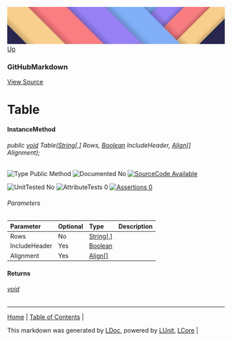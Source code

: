 ![](../Content/LDoc-banner-small.png "")
[Up](GitHubMarkdown.md)
### GitHubMarkdown
[View Source](../Markdown/GitHubMarkdown.cs)
# Table
#### InstanceMethod
###### public <a href="https://msdn.microsoft.com/en-us/library/system.void.aspx" alt="" target="_blank">void</a> Table(<a href="https://msdn.microsoft.com/en-us/library/system.string.aspx" alt="" target="_blank">String[,]</a> Rows, <a href="https://msdn.microsoft.com/en-us/library/system.boolean.aspx" alt="" target="_blank">Boolean</a> IncludeHeader, <a href="" alt="" target="_blank">Align[]</a> Alignment);

![Type Public Method](http://b.repl.ca/v1/Type-Public%20Method-lightgrey.png "") ![Documented No](http://b.repl.ca/v1/Documented-No-red.png "") [![SourceCode Available](http://b.repl.ca/v1/SourceCode-Available-brightgreen.png "")](../Markdown/GitHubMarkdown.cs#L259)

![UnitTested No](http://b.repl.ca/v1/UnitTested-No-lightgrey.png "") ![AttributeTests 0](http://b.repl.ca/v1/AttributeTests-0-lightgrey.png "") [![Assertions 0](http://b.repl.ca/v1/Assertions-0-lightgrey.png "")](../Markdown/GitHubMarkdown.cs)
###### Parameters

Parameter | Optional | Type | Description
:---  | :---  | :---  | :--- 
Rows | No | <a href="https://msdn.microsoft.com/en-us/library/system.string.aspx" alt="" target="_blank">String[,]</a> | 
IncludeHeader | Yes | <a href="https://msdn.microsoft.com/en-us/library/system.boolean.aspx" alt="" target="_blank">Boolean</a> | 
Alignment | Yes | <a href="" alt="" target="_blank">Align[]</a> | 

#### Returns
###### <a href="https://msdn.microsoft.com/en-us/library/system.void.aspx" alt="" target="_blank">void</a>
---

[Home](../../README.md) | [Table of Contents](../../TableOfContents.md) | 


This markdown was generated by [LDoc](https://github.com/CodeSingularity/LDoc), powered by [LUnit](https://github.com/CodeSingularity/LUnit), [LCore](https://github.com/CodeSingularity/LCore) | 

